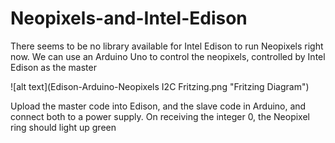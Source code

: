 # Neopixels-and-Intel-Edison

There seems to be no library available for Intel Edison to run Neopixels right now. We can use an Arduino Uno to control the neopixels, controlled by Intel Edison as the master

![alt text](Edison-Arduino-Neopixels I2C Fritzing.png "Fritzing Diagram")

Upload the master code into Edison, and the slave code in Arduino, and connect both to a power supply. On receiving the integer 0, the Neopixel ring should light up green

